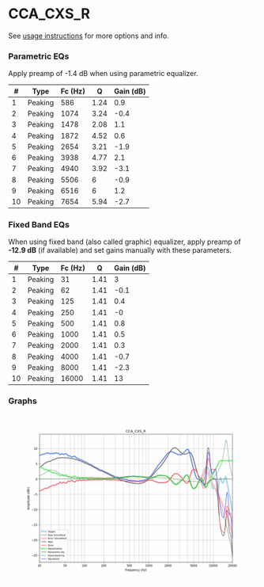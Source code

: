 # CCA_CXS_R
See [usage instructions](https://github.com/jaakkopasanen/AutoEq#usage) for more options and info.

### Parametric EQs
Apply preamp of -1.4 dB when using parametric equalizer.

|   # | Type    |   Fc (Hz) |    Q |   Gain (dB) |
|-----|---------|-----------|------|-------------|
|   1 | Peaking |       586 | 1.24 |         0.9 |
|   2 | Peaking |      1074 | 3.24 |        -0.4 |
|   3 | Peaking |      1478 | 2.08 |         1.1 |
|   4 | Peaking |      1872 | 4.52 |         0.6 |
|   5 | Peaking |      2654 | 3.21 |        -1.9 |
|   6 | Peaking |      3938 | 4.77 |         2.1 |
|   7 | Peaking |      4940 | 3.92 |        -3.1 |
|   8 | Peaking |      5506 | 6    |        -0.9 |
|   9 | Peaking |      6516 | 6    |         1.2 |
|  10 | Peaking |      7654 | 5.94 |        -2.7 |

### Fixed Band EQs
When using fixed band (also called graphic) equalizer, apply preamp of **-12.9 dB** (if available) and set gains manually with these parameters.

|   # | Type    |   Fc (Hz) |    Q |   Gain (dB) |
|-----|---------|-----------|------|-------------|
|   1 | Peaking |        31 | 1.41 |         3   |
|   2 | Peaking |        62 | 1.41 |        -0.1 |
|   3 | Peaking |       125 | 1.41 |         0.4 |
|   4 | Peaking |       250 | 1.41 |        -0   |
|   5 | Peaking |       500 | 1.41 |         0.8 |
|   6 | Peaking |      1000 | 1.41 |         0.5 |
|   7 | Peaking |      2000 | 1.41 |         0.3 |
|   8 | Peaking |      4000 | 1.41 |        -0.7 |
|   9 | Peaking |      8000 | 1.41 |        -2.3 |
|  10 | Peaking |     16000 | 1.41 |        13   |

### Graphs
![](./CCA_CXS_R.png)
